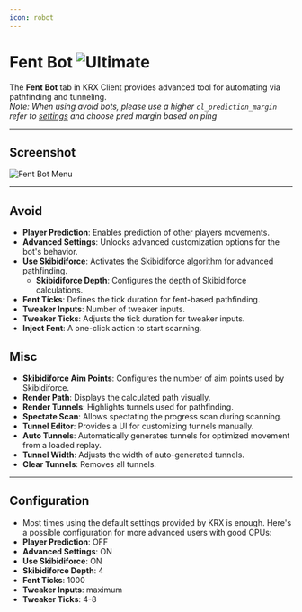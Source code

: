 ```yaml
---
icon: robot
---
```


# Fent Bot ![Ultimate](https://img.shields.io/badge/Ultimate-%23f76d6d?style=flat-square)
The **Fent Bot** tab in KRX Client provides advanced tool for automating via pathfinding and tunneling.  
*Note: When using avoid bots, please use a higher `cl_prediction_margin` refer to [settings](settings.md) and choose pred margin based on ping*

---

## **Screenshot**
![Fent Bot Menu](https://raw.githubusercontent.com/Krixx1337/krxclient-docs/refs/heads/main/images/fentbot-menu.png)

---

## **Avoid**
- **Player Prediction**: Enables prediction of other players movements.
- **Advanced Settings**: Unlocks advanced customization options for the bot's behavior.
- **Use Skibidiforce**: Activates the Skibidiforce algorithm for advanced pathfinding.
  - **Skibidiforce Depth**: Configures the depth of Skibidiforce calculations.
- **Fent Ticks**: Defines the tick duration for fent-based pathfinding.
- **Tweaker Inputs**: Number of tweaker inputs.
- **Tweaker Ticks**: Adjusts the tick duration for tweaker inputs.
- **Inject Fent**: A one-click action to start scanning.  

## **Misc**
- **Skibidiforce Aim Points**: Configures the number of aim points used by Skibidiforce.
- **Render Path**: Displays the calculated path visually.
- **Render Tunnels**: Highlights tunnels used for pathfinding.
- **Spectate Scan**: Allows spectating the progress scan during scanning.  
- **Tunnel Editor**: Provides a UI for customizing tunnels manually.
- **Auto Tunnels**: Automatically generates tunnels for optimized movement from a loaded replay.
- **Tunnel Width**: Adjusts the width of auto-generated tunnels.
- **Clear Tunnels**: Removes all tunnels.

---

## **Configuration**
- Most times using the default settings provided by KRX is enough. Here's a possible configuration for more advanced users with good CPUs:
- **Player Prediction**: OFF
- **Advanced Settings**: ON
- **Use Skibidiforce**: ON
- **Skibidiforce Depth**: 4
- **Fent Ticks**: 1000
- **Tweaker Inputs**: maximum
- **Tweaker Ticks**: 4-8
